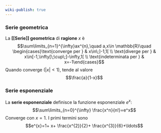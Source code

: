 ```yaml
---
wiki-publish: true
---
```

### Serie geometrica
La **[[Serie]] geometrica** di **ragione** $x$ è
$$\sum\limits_{n=1}^{\infty}ax^{n},\quad a,x\in \mathbb{R}\quad \begin{cases}\text{converge per } & x\in\;]-1,1[ \\ \text{diverge per } & x\in[-1,\infty[\;\cup\;]-\infty,1[ \\ \text{indeterminata per } & x=-1\end{cases}$$
Quando converge ($\lvert x \rvert<1$), tende al valore
$$\frac{a}{1-x}$$
### Serie esponenziale
La **serie esponenziale** definisce la funzione esponenziale $e^{x}$:
$$\sum\limits_{n=0}^{\infty} \frac{x^n}{n!}=e^x$$
Converge con $x=1$. I primi termini sono
$$e^{x}=1+ x+ \frac{x^{2}}{2}+ \frac{x^{3}}{6}+\ldots$$
